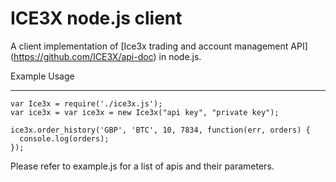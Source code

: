 ICE3X node.js client
=================

A client implementation of [Ice3x trading and account management API] (https://github.com/ICE3X/api-doc) in node.js.


Example Usage

-----

    var Ice3x = require('./ice3x.js');
    var ice3x = var ice3x = new Ice3x("api key", "private key");

    ice3x.order_history('GBP', 'BTC', 10, 7834, function(err, orders) {
      console.log(orders);  
    });

Please refer to example.js for a list of apis and their parameters. 